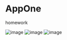 # AppOne
homework

![image](https://github.com/rr-Razor/AppOne/images/QQ截图20181207203344.png)
![image](https://github.com/rr-Razor/AppOne/images/QQ截图20181207203403.png)
![image](https://github.com/rr-Razor/AppOne/images/QQ截图20181207203415.png)
